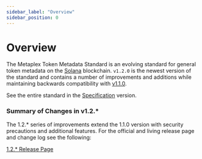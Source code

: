 ```yaml
---
sidebar_label: "Overview"
sidebar_position: 0
---
```


# Overview

The Metaplex Token Metadata Standard is an evolving standard for general token metadata on the [Solana][] blockchain. `v1.2.0` is the newest version of the standard and contains a number of improvements and additions while maintaining backwards compatibility with [v1.1.0](/token-metadata/v1.1.0/overview).

See the entire standard in the [Specification](/token-metadata/specification) version.

### **Summary of Changes in v1.2.\***

The 1.2.\* series of improvements extend the 1.1.0 version with security precautions and additional features.
For the official and living release page and change log see the following:

[1.2.\* Release Page](https://github.com/metaplex-foundation/metaplex-program-library/discussions/178)

[solana]: https://solana.com
